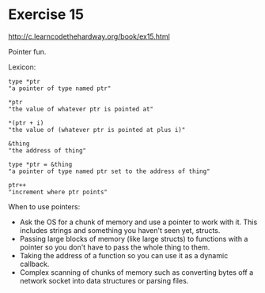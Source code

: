 Exercise 15
==========
<http://c.learncodethehardway.org/book/ex15.html>


Pointer fun.

Lexicon:

    type *ptr
    "a pointer of type named ptr"
    
    *ptr
    "the value of whatever ptr is pointed at"
    
    *(ptr + i)
    "the value of (whatever ptr is pointed at plus i)"
    
    &thing
    "the address of thing"
    
    type *ptr = &thing
    "a pointer of type named ptr set to the address of thing"
    
    ptr++
    "increment where ptr points" 


When to use pointers:

* Ask the OS for a chunk of memory and use a pointer to work with it. This includes strings and something you haven't seen yet, structs.
* Passing large blocks of memory (like large structs) to functions with a pointer so you don't have to pass the whole thing to them.
* Taking the address of a function so you can use it as a dynamic callback.
* Complex scanning of chunks of memory such as converting bytes off a network socket into data structures or parsing files.


